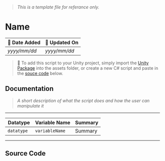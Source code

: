 > *This is a template file for referance only.*
# Name

| 📆 Date Added | 📆 Updated On |
|-|-|
|*yyyy/mm/dd*|*yyyy/mm/dd*|

> :paperclip: To add this script to your Unity project, simply import the [Unity Package](./) into the assets folder, or create a new C# script and paste in the [souce code](./specs.md#source-code) below.

## Documentation
> *A short description of what the script does and how the user can manipulate it*
---
| Datatype | Variable Name | Summary |
|-|-|-|
| `datatype ` | `variableName ` | Summary |
---
## Source Code
``` cs

```